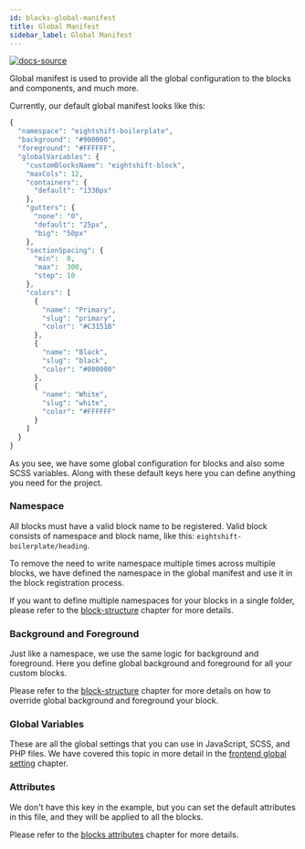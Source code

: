 ```yaml
---
id: blocks-global-manifest
title: Global Manifest
sidebar_label: Global Manifest
---
```


[![docs-source](https://img.shields.io/badge/source-eigthshift--frontend--libs-yellow?style=for-the-badge&logo=javascript&labelColor=2a2a2a)](https://github.com/infinum/eightshift-frontend-libs/tree/develop/blocks/init/src/blocks/)

Global manifest is used to provide all the global configuration to the blocks and components, and much more.

Currently, our default global manifest looks like this:

```php
{
  "namespace": "eightshift-boilerplate",
  "background": "#900000",
  "foreground": "#FFFFFF",
  "globalVariables": {
    "customBlocksName": "eightshift-block",
    "maxCols": 12,
    "containers": {
      "default": "1330px"
    },
    "gutters": {
      "none": "0",
      "default": "25px",
      "big": "50px"
    },
    "sectionSpacing": {
      "min":  0,
      "max":  300,
      "step": 10
    },
    "colors": [
      {
        "name": "Primary",
        "slug": "primary",
        "color": "#C3151B"
      },
      {
        "name": "Black",
        "slug": "black",
        "color": "#000000"
      },
      {
        "name": "White",
        "slug": "white",
        "color": "#FFFFFF"
      }
    ]
  }
}
```

As you see, we have some global configuration for blocks and also some SCSS variables. Along with these default keys here you can define anything you need for the project.

### Namespace

All blocks must have a valid block name to be registered. Valid block consists of namespace and block name, like this: `eightshift-boilerplate/heading`.

To remove the need to write namespace multiple times across multiple blocks, we have defined the namespace in the global manifest and use it in the block registration process.

If you want to define multiple namespaces for your blocks in a single folder, please refer to the [block-structure](block-structure) chapter for more details.

### Background and Foreground

Just like a namespace, we use the same logic for background and foreground. Here you define global background and foreground for all your custom blocks.

Please refer to the [block-structure](block-structure) chapter for more details on how to override global background and foreground your block.

### Global Variables

These are all the global settings that you can use in JavaScript, SCSS, and PHP files. We have covered this topic in more detail in the [frontend global setting](global-settings) chapter.

### Attributes

We don't have this key in the example, but you can set the default attributes in this file, and they will be applied to all the blocks.

Please refer to the [blocks attributes](blocks-attributes) chapter for more details.

